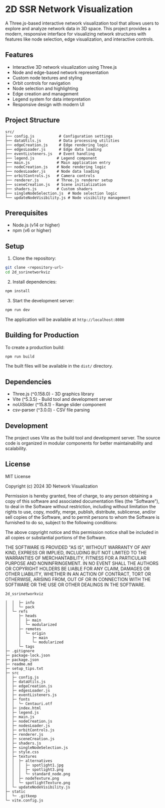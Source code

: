 # 2D SSR Network Visualization

A Three.js-based interactive network visualization tool that allows users to explore and analyze network data in 3D space. This project provides a modern, responsive interface for visualizing network structures with features like node selection, edge visualization, and interactive controls.

## Features

- Interactive 3D network visualization using Three.js
- Node and edge-based network representation
- Custom node textures and styling
- Orbit controls for navigation
- Node selection and highlighting
- Edge creation and management
- Legend system for data interpretation
- Responsive design with modern UI

## Project Structure

```
src/
├── config.js           # Configuration settings
├── dataUtils.js        # Data processing utilities
├── edgeCreation.js     # Edge rendering logic
├── edgesLoader.js      # Edge data loading
├── eventListeners.js   # Event handling
├── legend.js          # Legend component
├── main.js            # Main application entry
├── nodeCreation.js    # Node rendering logic
├── nodesLoader.js     # Node data loading
├── orbitControls.js   # Camera controls
├── renderer.js        # Three.js renderer setup
├── sceneCreation.js   # Scene initialization
├── shaders.js         # Custom shaders
├── singleNodeSelection.js  # Node selection logic
└── updateNodeVisibility.js # Node visibility management
```

## Prerequisites

- Node.js (v14 or higher)
- npm (v6 or higher)

## Setup

1. Clone the repository:
```bash
git clone <repository-url>
cd 2d_ssrinetworkviz
```

2. Install dependencies:
```bash
npm install
```

3. Start the development server:
```bash
npm run dev
```

The application will be available at `http://localhost:8080`

## Building for Production

To create a production build:

```bash
npm run build
```

The built files will be available in the `dist/` directory.

## Dependencies

- Three.js (^0.158.0) - 3D graphics library
- Vite (^5.3.5) - Build tool and development server
- noUiSlider (^15.8.1) - Range slider component
- csv-parser (^3.0.0) - CSV file parsing

## Development

The project uses Vite as the build tool and development server. The source code is organized in modular components for better maintainability and scalability.

## License

MIT License

Copyright (c) 2024 3D Network Visualization

Permission is hereby granted, free of charge, to any person obtaining a copy
of this software and associated documentation files (the "Software"), to deal
in the Software without restriction, including without limitation the rights
to use, copy, modify, merge, publish, distribute, sublicense, and/or sell
copies of the Software, and to permit persons to whom the Software is
furnished to do so, subject to the following conditions:

The above copyright notice and this permission notice shall be included in all
copies or substantial portions of the Software.

THE SOFTWARE IS PROVIDED "AS IS", WITHOUT WARRANTY OF ANY KIND, EXPRESS OR
IMPLIED, INCLUDING BUT NOT LIMITED TO THE WARRANTIES OF MERCHANTABILITY,
FITNESS FOR A PARTICULAR PURPOSE AND NONINFRINGEMENT. IN NO EVENT SHALL THE
AUTHORS OR COPYRIGHT HOLDERS BE LIABLE FOR ANY CLAIM, DAMAGES OR OTHER
LIABILITY, WHETHER IN AN ACTION OF CONTRACT, TORT OR OTHERWISE, ARISING FROM,
OUT OF OR IN CONNECTION WITH THE SOFTWARE OR THE USE OR OTHER DEALINGS IN THE
SOFTWARE.

```
2d_ssrinetworkviz

│  │  ├─ info
│  │  └─ pack
│  └─ refs
│     ├─ heads
│     │  ├─ main
│     │  └─ modularized
│     ├─ remotes
│     │  └─ origin
│     │     ├─ main
│     │     └─ modularized
│     └─ tags
├─ .gitignore
├─ package-lock.json
├─ package.json
├─ readme.md
├─ setup_tips.txt
├─ src
│  ├─ config.js
│  ├─ dataUtils.js
│  ├─ edgeCreation.js
│  ├─ edgesLoader.js
│  ├─ eventListeners.js
│  ├─ fonts
│  │  └─ Centauri.otf
│  ├─ index.html
│  ├─ legend.js
│  ├─ main.js
│  ├─ nodeCreation.js
│  ├─ nodesLoader.js
│  ├─ orbitControls.js
│  ├─ renderer.js
│  ├─ sceneCreation.js
│  ├─ shaders.js
│  ├─ singleNodeSelection.js
│  ├─ style.css
│  ├─ textures
│  │  ├─ alternatives
│  │  │  ├─ spotlight1.jpg
│  │  │  ├─ spotlight3.png
│  │  │  └─ standard_node.png
│  │  ├─ nodeTexture.png
│  │  └─ spotlightTexture.png
│  └─ updateNodeVisibility.js
├─ static
│  └─ .gitkeep
└─ vite.config.js

```